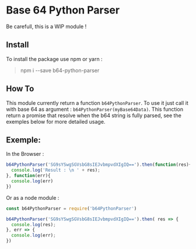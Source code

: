 # Base 64 Python Parser

Be carefull, this is a WIP module !

## Install

To install the package use npm or yarn :

> npm i --save b64-python-parser

## How To

This module currently return a function `b64PythonParser`. To use it just call it with base 64 as argument : `b64PythonParser(myBase64Data)`.
This function return a promise that resolve when the b64 string is fully parsed, see the exemples below for more detailed usage.

## Exemple:

In the Browser :

```js
b64PythonParser('SG9sYSwgSGVsbG8sIEJvbmpvdXIgIQ==').then(function(res){
  console.log('Result : \n ' + res);
}, function(err){
  console.log(err)
})
```

Or as a node module :

```js
const b64PythonParser = require('b64PythonParser')

b64PythonParser('SG9sYSwgSGVsbG8sIEJvbmpvdXIgIQ==').then( res => {
  console.log(res);
}, err => {
  console.log(err);
})
```
